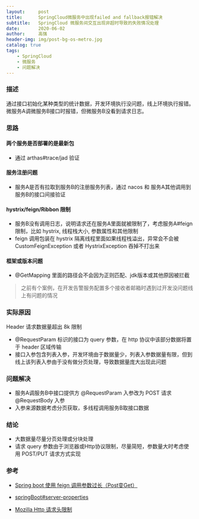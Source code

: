 ```yaml
---
layout:     post
title:      SpringCloud微服务中出现failed and fallback报错解决
subtitle:   SpringCloud 微服务间交互出现非超时导致的失败情况处理
date:       2020-06-02
author:     高强
header-img: img/post-bg-os-metro.jpg
catalog: true
tags:
    - SpringCloud
    - 微服务
    - 问题解决
---
```


### 描述
通过接口初始化某种类型的统计数据，开发环境执行没问题，线上环境执行报错。微服务A调微服务B接口时报错，但微服务B没看到请求日志。

### 思路
#### 两个服务是否部署的是最新包
- 通过 arthas#trace/jad 验证

#### 服务注册问题
- 服务A是否有拉取到服务B的注册服务列表，通过 nacos 和 服务A其他调用到服务B的接口间接验证

#### hystrix/feign/Ribbon 限制
- 服务B没有调用日志，说明请求还在服务A里面就被限制了，考虑服务A#feign 限制，比如 hystrix, 线程栈大小, 参数属性和其他限制  
- feign 调用包装在 hystrix 隔离线程里面如果线程栈溢出，异常会不会被 CustomFeignException 或者 HystrixException 吞掉不打出来

#### 框架或版本问题
- @GetMapping 里面的路径会不会因为正则匹配、jdk版本或其他原因被拦截
> 之前有个案例，在开发告警服务配置多个接收者邮箱时遇到过开发没问题线上有问题的情况

### 实际原因
Header 请求数据量超出 8k 限制
- @RequestParam 标识的接口为 query 参数，在 http 协议中该部分数据将置于 header 区域传输  
- 接口入参包含列表入参，开发环境由于数据量少，列表入参数据量有限，但到线上该列表入参由于没有做分页处理，导致数据量庞大出现此问题

### 问题解决
- 服务A调服务B中接口提供方 @RequestParam 入参改为 POST 请求 @RequestBody 入参
- 入参来源数据考虑分页获取，多线程调用服务B取接口数据

### 结论
- 大数据量尽量分页处理或分块处理
- 请求 query 参数由于浏览器或Http协议限制，尽量简短，参数量大时考虑使用 POST/PUT 请求方式实现

### 参考
- [Spring boot 使用 feign 调用参数过长（Post变Get）](https://zhuanlan.zhihu.com/p/111637853)

- [springBoot#server-properties](https://docs.spring.io/spring-boot/docs/current/reference/html/appendix-application-properties.html#server-properties)

- [Mozilla Http 请求头限制](https://developer.mozilla.org/zh-CN/docs/Glossary/%E8%AF%B7%E6%B1%82%E5%A4%B4)